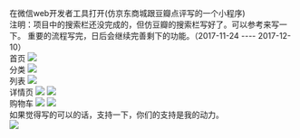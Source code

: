 

在微信web开发者工具打开(仿京东商城跟豆瓣点评写的一个小程序)<br>
注明：项目中的搜索栏还没完成的，但仿豆瓣的搜索栏写好了。可以参考来写一下。
重要的流程写完，日后会继续完善剩下的功能。（2017-11-24   ----   2017-12-10）
<br>首页
![](https://raw.githubusercontent.com/Tliuweier/weixinwapp/master/file/index.png)
<br>分类
![](https://raw.githubusercontent.com/Tliuweier/weixinwapp/master/file/fenlei.png)
<br>列表
![](https://raw.githubusercontent.com/Tliuweier/weixinwapp/master/file/goodslist.jpg)
<br>详情页
![](https://raw.githubusercontent.com/Tliuweier/weixinwapp/master/file/details.png)
![](https://raw.githubusercontent.com/Tliuweier/weixinwapp/master/file/details_info.png)
<br>购物车
![](https://raw.githubusercontent.com/Tliuweier/weixinwapp/master/file/shopcart.png)
![](https://raw.githubusercontent.com/Tliuweier/weixinwapp/master/file/shopcart1.png)
<br>如果觉得写的可以的话，支持一下，你们的支持是我的动力。
<br>
![](https://raw.githubusercontent.com/Tliuweier/weixinwapp/master/images/getmoney.jpg)

